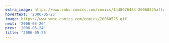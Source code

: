 ```yaml
---
extra_image: https://www.smbc-comics.com/comics/1448076483-20060525after.png
hovertext: '2006-05-25'
image: https://www.smbc-comics.com/comics/20060525.gif
next: '2006-05-26'
prev: '2006-05-24'
title: '2006-05-25'
---
```

